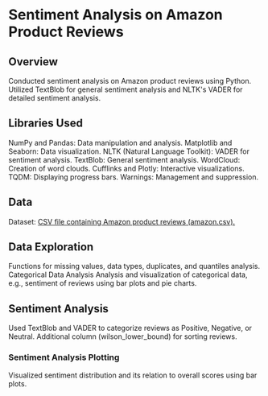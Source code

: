 # Sentiment Analysis on Amazon Product Reviews
## Overview
Conducted sentiment analysis on Amazon product reviews using Python.
Utilized TextBlob for general sentiment analysis and NLTK's VADER for detailed sentiment analysis.
## Libraries Used
NumPy and Pandas: Data manipulation and analysis.
Matplotlib and Seaborn: Data visualization.
NLTK (Natural Language Toolkit): VADER for sentiment analysis.
TextBlob: General sentiment analysis.
WordCloud: Creation of word clouds.
Cufflinks and Plotly: Interactive visualizations.
TQDM: Displaying progress bars.
Warnings: Management and suppression.
## Data
Dataset: [CSV file containing Amazon product reviews (amazon.csv).](https://drive.google.com/drive/folders/1Vbz73qJ0GlhFIvm8NIipbIqtE5M7t_tm)

## Data Exploration
Functions for missing values, data types, duplicates, and quantiles analysis.
Categorical Data Analysis
Analysis and visualization of categorical data, e.g., sentiment of reviews using bar plots and pie charts.
## Sentiment Analysis
Used TextBlob and VADER to categorize reviews as Positive, Negative, or Neutral.
Additional column (wilson_lower_bound) for sorting reviews.
### Sentiment Analysis Plotting
Visualized sentiment distribution and its relation to overall scores using bar plots.
